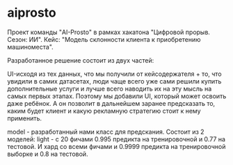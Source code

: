 # aiprosto

Проект команды "AI-Prosto" в рамках хакатона "Цифровой прорыв. Сезон: ИИ". Кейс: "Модель склонности клиента к приобретению машиноместа".

Разработанное решение состоит из двух частей:


UI-исходя из тех данных, что мы получили от кейсодержателя + то, что увидили в самих датасетах, люди чаще всего уже сами решили купить
дополнительные услуги и лучше всего наводить их на эту мысль на самых первых этапах. Поэтому мы добавили UI, который может освоить даже 
ребёнок. А он позволит в дальнейшем заранее предсказать то, каким будет клиент и какую рекламную стратегию стоит к нему применить.


model - разработанный нами класс для предскания. Состоит из 2 моделей: light - с 20 фичами 0.995 предикта на тренировочной и 0.77 на тестовой.
И хард со всеми фичами и 0.9999 предикта на тренировочной выборке и 0.8 на тестовой.

